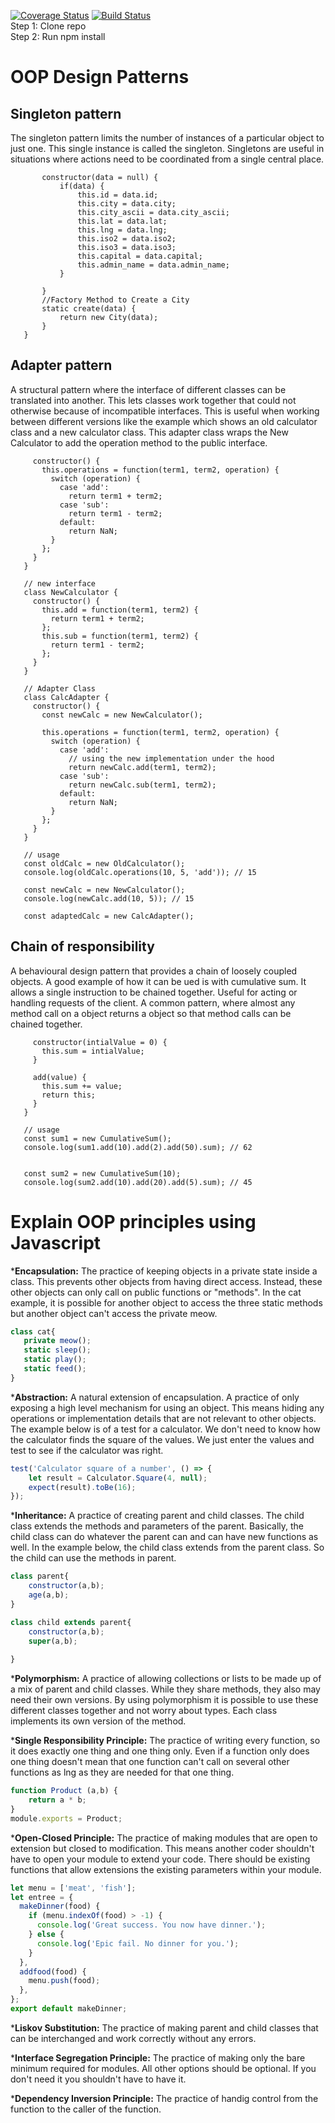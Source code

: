 [![Coverage Status](https://coveralls.io/repos/github/gs494/is219calculator/badge.svg?branch=master)](https://coveralls.io/github/gs494/is219calculator?branch=master) 
[![Build Status](https://travis-ci.org/gs494/is219calculator.svg?branch=master)](https://travis-ci.org/gs494/is219calculator)   
Step 1: Clone repo  
Step 2: Run npm install     


# OOP Design Patterns

## Singleton pattern 
The singleton pattern limits the number of instances of a particular object to just one.
This single instance is called the singleton.
Singletons are useful in situations where actions need to be coordinated from a single central place.

```module.exports = class City {
       constructor(data = null) {
           if(data) {
               this.id = data.id;
               this.city = data.city;
               this.city_ascii = data.city_ascii;
               this.lat = data.lat;
               this.lng = data.lng;
               this.iso2 = data.iso2;
               this.iso3 = data.iso3;
               this.capital = data.capital;
               this.admin_name = data.admin_name;
           }
   
       }
       //Factory Method to Create a City
       static create(data) {
           return new City(data);
       }
   }
```

## Adapter pattern 
A structural pattern where the interface of different classes can be translated into another. 
This lets classes work together that could not otherwise because of incompatible interfaces. 
This is useful when working between different versions like the example which shows an old calculator class and a new calculator class. 
This adapter class wraps the New Calculator to add the operation method to the public interface. 
```class OldCalculator {
     constructor() {
       this.operations = function(term1, term2, operation) {
         switch (operation) {
           case 'add':
             return term1 + term2;
           case 'sub':
             return term1 - term2;
           default:
             return NaN;
         }
       };
     }
   }
   
   // new interface
   class NewCalculator {
     constructor() {
       this.add = function(term1, term2) {
         return term1 + term2;
       };
       this.sub = function(term1, term2) {
         return term1 - term2;
       };
     }
   }
   
   // Adapter Class
   class CalcAdapter {
     constructor() {
       const newCalc = new NewCalculator();
   
       this.operations = function(term1, term2, operation) {
         switch (operation) {
           case 'add':
             // using the new implementation under the hood
             return newCalc.add(term1, term2);
           case 'sub':
             return newCalc.sub(term1, term2);
           default:
             return NaN;
         }
       };
     }
   }
   
   // usage
   const oldCalc = new OldCalculator();
   console.log(oldCalc.operations(10, 5, 'add')); // 15
   
   const newCalc = new NewCalculator();
   console.log(newCalc.add(10, 5)); // 15
   
   const adaptedCalc = new CalcAdapter();
```
## Chain of responsibility 
A behavioural design pattern that provides a chain of loosely coupled objects.
A good example of how it can be ued is with cumulative sum. 
It allows a single instruction to be chained together. 
Useful for acting or handling requests of the client. A common pattern, where almost any method call on a object returns a object so that method calls can be chained together.
```class CumulativeSum {
     constructor(intialValue = 0) {
       this.sum = intialValue;
     }
   
     add(value) {
       this.sum += value;
       return this;
     }
   }
   
   // usage
   const sum1 = new CumulativeSum();
   console.log(sum1.add(10).add(2).add(50).sum); // 62
   
   
   const sum2 = new CumulativeSum(10);
   console.log(sum2.add(10).add(20).add(5).sum); // 45
```


# Explain OOP principles using Javascript    

*__Encapsulation:__ The practice of keeping objects in a private state inside a class. 
This prevents other objects from having direct access.
 Instead, these other objects can only call on public functions or "methods". In the cat example, it is possible for 
 another object to access the three static methods but another object can't access the private meow. 
 ```js
class cat{
    private meow();
    static sleep();
    static play();
    static feed();
}
```
*__Abstraction:__ A natural extension of encapsulation. 
A practice of only exposing a high level mechanism for using an object. 
This means hiding any operations or implementation details that are not relevant to other objects. 
The example below is of a test for a calculator. 
We don't need to know how the calculator finds the square of the values. 
We just enter the values and test to see if the calculator was right.
```js
test('Calculator square of a number', () => {
    let result = Calculator.Square(4, null);
    expect(result).toBe(16);
});
```
*__Inheritance:__   A practice of creating parent and child classes. 
The child class extends the methods and parameters of the parent. 
Basically, the child class can do whatever the parent can and can have new functions as well. 
In the example below, the child class extends from the parent class. So the child can use the methods in parent.
```js
class parent{
    constructor(a,b);
    age(a,b);
}

class child extends parent{
    constructor(a,b);
    super(a,b);
    
}
```
*__Polymorphism:__ A practice of allowing collections or lists to be made up of a mix of parent and child classes. 
While they share methods, they also may need their own versions. 
By using polymorphism it is possible to use these different classes together and not worry about types. 
Each class implements its own version of the method. 

*__Single Responsibility Principle:__ The practice of writing every function, so 
it does exactly one thing and one thing only. 
Even if a function only does one thing doesn't mean that one function can't call
 on several other functions as lng as they are needed for that one thing.
```js
function Product (a,b) {
    return a * b;
}
module.exports = Product;
```
*__Open-Closed Principle:__ The practice of making modules that are open to extension but closed to modification. 
This means another coder shouldn't have to open your module to extend your code. 
There should be existing functions that allow extensions the existing parameters within your module.
```js
let menu = ['meat', 'fish'];
let entree = {
  makeDinner(food) {
    if (menu.indexOf(food) > -1) {
      console.log('Great success. You now have dinner.');
    } else {
      console.log('Epic fail. No dinner for you.');
    }
  },
  addfood(food) {
    menu.push(food);
  },
};
export default makeDinner;
```
*__Liskov Substitution:__ The practice of making parent and child classes that can be interchanged and work correctly without any errors.

*__Interface Segregation Principle:__ The practice of making only the bare minimum required for modules. All other options should be optional. 
If you don't need it you shouldn't have to have it.

*__Dependency Inversion Principle:__ The practice of handig control from the function to the caller of the function.

